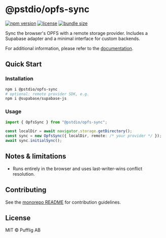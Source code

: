# @pstdio/opfs-sync

[![npm version](https://img.shields.io/npm/v/@pstdio/opfs-sync.svg?color=blue)](https://www.npmjs.com/package/@pstdio/opfs-sync)
[![license](https://img.shields.io/npm/l/@pstdio/opfs-sync)](https://github.com/pufflyai/kaset/blob/main/LICENSE)
[![bundle size](https://img.shields.io/bundlephobia/minzip/%40pstdio%2Fopfs-sync)](https://bundlephobia.com/package/%40pstdio%2Fopfs-sync)

Sync the browser's OPFS with a remote storage provider. Includes a Supabase adapter and a minimal interface for custom backends.

For additional information, please refer to the [documentation](https://pufflyai.github.io/kaset/packages/opfs-sync).

## Quick Start

### Installation

```bash
npm i @pstdio/opfs-sync
# optional: remote provider SDK, e.g.
npm i @supabase/supabase-js
```

### Usage

```ts
import { OpfsSync } from "@pstdio/opfs-sync";

const localDir = await navigator.storage.getDirectory();
const sync = new OpfsSync({ localDir, remote: /* your provider */ });
await sync.initialSync();
```

## Notes & limitations

- Runs entirely in the browser and uses last-writer-wins conflict resolution.

## Contributing

See the [monorepo README](https://github.com/pufflyai/kaset#readme) for contribution guidelines.

## License

MIT © Pufflig AB
